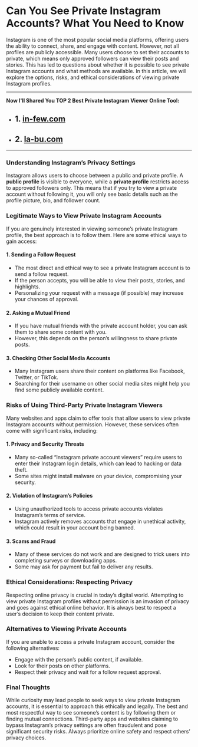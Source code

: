 # **Can You See Private Instagram Accounts? What You Need to Know**

Instagram is one of the most popular social media platforms, offering users the ability to connect, share, and engage with content. However, not all profiles are publicly accessible. Many users choose to set their accounts to private, which means only approved followers can view their posts and stories. This has led to questions about whether it is possible to see private Instagram accounts and what methods are available. In this article, we will explore the options, risks, and ethical considerations of viewing private Instagram profiles.

---
**Now I'll Shared You TOP 2 Best Private Instagram Viewer Online Tool:**
- ## 1. [in-few.com](https://in-few.com/)
- ## 2. [la-bu.com](https://la-bu.com/)
---
  
### **Understanding Instagram’s Privacy Settings**

Instagram allows users to choose between a public and private profile. A **public profile** is visible to everyone, while a **private profile** restricts access to approved followers only. This means that if you try to view a private account without following it, you will only see basic details such as the profile picture, bio, and follower count.

### **Legitimate Ways to View Private Instagram Accounts**

If you are genuinely interested in viewing someone’s private Instagram profile, the best approach is to follow them. Here are some ethical ways to gain access:

#### **1. Sending a Follow Request**
- The most direct and ethical way to see a private Instagram account is to send a follow request.
- If the person accepts, you will be able to view their posts, stories, and highlights.
- Personalizing your request with a message (if possible) may increase your chances of approval.

#### **2. Asking a Mutual Friend**
- If you have mutual friends with the private account holder, you can ask them to share some content with you.
- However, this depends on the person’s willingness to share private posts.

#### **3. Checking Other Social Media Accounts**
- Many Instagram users share their content on platforms like Facebook, Twitter, or TikTok.
- Searching for their username on other social media sites might help you find some publicly available content.

### **Risks of Using Third-Party Private Instagram Viewers**

Many websites and apps claim to offer tools that allow users to view private Instagram accounts without permission. However, these services often come with significant risks, including:

#### **1. Privacy and Security Threats**
- Many so-called “Instagram private account viewers” require users to enter their Instagram login details, which can lead to hacking or data theft.
- Some sites might install malware on your device, compromising your security.

#### **2. Violation of Instagram’s Policies**
- Using unauthorized tools to access private accounts violates Instagram’s terms of service.
- Instagram actively removes accounts that engage in unethical activity, which could result in your account being banned.

#### **3. Scams and Fraud**
- Many of these services do not work and are designed to trick users into completing surveys or downloading apps.
- Some may ask for payment but fail to deliver any results.

### **Ethical Considerations: Respecting Privacy**

Respecting online privacy is crucial in today’s digital world. Attempting to view private Instagram profiles without permission is an invasion of privacy and goes against ethical online behavior. It is always best to respect a user’s decision to keep their content private.

### **Alternatives to Viewing Private Accounts**

If you are unable to access a private Instagram account, consider the following alternatives:

- Engage with the person’s public content, if available.
- Look for their posts on other platforms.
- Respect their privacy and wait for a follow request approval.

### **Final Thoughts**

While curiosity may lead people to seek ways to view private Instagram accounts, it is essential to approach this ethically and legally. The best and most respectful way to see someone’s content is by following them or finding mutual connections. Third-party apps and websites claiming to bypass Instagram’s privacy settings are often fraudulent and pose significant security risks. Always prioritize online safety and respect others’ privacy choices.

